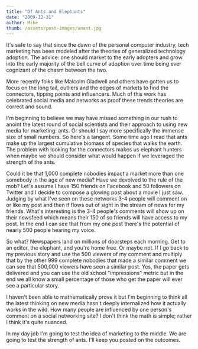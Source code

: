 ```yaml
---
title: "Of Ants and Elephants"
date: "2009-12-31"
author: Mike
thumb: /assets/post-images/anant.jpg
---
```


It's safe to say that since the dawn of the personal computer industry, tech marketing has been modeled after the theories of generalized technology adoption. The advice: one should market to the early adopters and grow into the early majority of the bell curve of adoption over time being ever cognizant of the chasm between the two.

More recently folks like Malcolm Gladwell and others have gotten us to focus on the long tail, outliers and the edges of markets to find the connectors, tipping points and influencers. Much of this work has celebrated social media and networks as proof these trends theories are correct and sound.

I'm beginning to believe we may have missed something in our rush to anoint the latest round of social scientists and their approach to using new media for marketing: ants. Or should I say more specifically the immense size of small numbers. So here's a tangent. Some time ago I read that ants make up the largest cumulative biomass of species that walks the earth. The problem with looking for the connectors makes us elephant hunters when maybe we should consider what would happen if we leveraged the strength of the ants.

Could it be that 1,000 complete nobodies impact a market more than one somebody in the age of new media? Have we devolved to the rule of the mob? Let's assume I have 150 friends on Facebook and 50 followers on Twitter and I decide to compose a glowing post about a movie I just saw. Judging by what I've seen on these networks 3-4 people will comment on or like my post and then if flows out of sight in the stream of news for my friends. What's interesting is the 3-4 people's comments will show up on their newsfeed which means their 150 of so friends will have access to my post. In the end I can see that from my one post there's the potential of nearly 500 people hearing my voice.

So what? Newspapers land on millions of doorsteps each morning. Get to an editor, the elephant, and you're home free. Or maybe not. If I go back to my previous story and use the 500 viewers of my comment and multiply that by the other 999 complete nobodies that made a similar comment we can see that 500,000 viewers have seen a similar post. Yes, the paper gets delivered and you can use the old school "impressions" metric but in the end we all know a small percentage of those who get the paper will ever see a particular story.

I haven't been able to mathematically prove it but I'm beginning to think all the latest thinking on new media hasn't deeply internalized how it actually works in the wild. How many people are influenced by one person's comment on a social networking site? I don't think the math is simple; rather I think it's quite nuanced.

In my day job I'm going to test the idea of marketing to the middle. We are going to test the strength of ants. I'll keep you posted on the outcomes.
